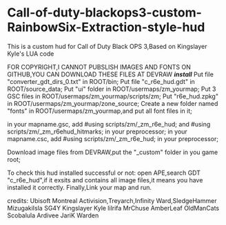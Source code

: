 # Call-of-duty-blackops3-custom-RainbowSix-Extraction-style-hud
This is a custom hud for Call of Duty Black OPS 3,Based on Kingslayer Kyle's LUA code

FOR COPYRIGHT,I CANNOT PUBSLISH IMAGES AND FONTS ON GITHUB,YOU CAN DOWNLOAD THESE FILES AT DEVRAW
*******install*******
Put file "converter_gdt_dirs_0.txt" in ROOT/bin;
Put file "c_r6e_hud.gdt" in ROOT/source_data;
Put "ui" folder in ROOT/usermaps/zm_yourmap;
Put 3 GSC files in ROOT/usermaps/zm_yourmap/scripts/zm;
Put "r6e_hud.zpkg" in ROOT/usermaps/zm_yourmap/zone_source;
Create a new folder named "fonts" in ROOT/usermaps/zm_yourmap,and put all font files in it;

in your mapname.gsc, add #using scripts/zm/_zm_r6e_hud; and #using scripts/zm/_zm_r6ehud_hitmarks; in your preprocessor;
in your mapname.csc, add #using scripts/zm/_zm_r6e_hud; in your preprocessor;

Download image files from DEVRAW,put the "_custom" folder in you game root;

To check this hud installed successful or not:
open APE,search GDT "c_r6e_hud",if it exsits and contains all image files,it means you have installed it correctly.
Finally,Link your map and run.

credits:
Ubisoft Montreal
Activision,Treyarch,Infinity Ward,SledgeHammer
MizugakiIsla
SG4Y
Kingslayer Kyle
lilrifa
MrChuse
AmberLeaf
OldManCats
Scobalula
Ardivee
JariK
Warden

